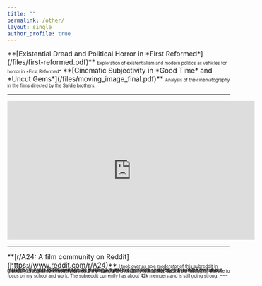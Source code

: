 ```yaml
---
title: ""
permalink: /other/
layout: single
author_profile: true
---
```

<span style="font-size:1.1em;">
    **[Existential Dread and Political Horror in *First Reformed*](/files/first-reformed.pdf)**  
</span>
<span style="font-size:0.7em;">
    Exploration of existentialism and modern politics as vehicles for horror in *First Reformed*.
</span>

<span style="font-size:1.1em;">
    **[Cinematic Subjectivity in *Good Time* and *Uncut Gems*](/files/moving_image_final.pdf)**  
</span>
<span style="font-size:0.7em;">
    Analysis of the cinematography in the films directed by the Safdie brothers.
</span>

---

<iframe
    width="560"
    height="315"
    src="https://www.youtube.com/embed/DTjRpmZm9ms"
    title="YouTube video player"
    frameborder="0"
    allow="accelerometer; autoplay; clipboard-write; encrypted-media; gyroscope; picture-in-picture"
    allowfullscreen>
</iframe>

---
<span style="font-size:1.1em;">
    **[r/A24: A film community on Reddit](https://www.reddit.com/r/A24)**  
</span>
<span style="font-size:0.7em;line-height:0.1em;">
    I took over as sole moderator of this subreddit in March 2019. It was abandoned and sat at around 1k inactive members.
    Over the course of the next year, I grew the subreddit to 30k members by creating original designs, starting a weekly discussion thread,
    and marketing the subreddit heavily across the site and other social media platforms.
</span>

<span style="font-size:0.7em;line-height:0.1em;">
    During that time I also gradually brought more moderators onto the team, and eventually took a step back from managing the site to focus on my school and work. The subreddit currently has about 42k members and is still going strong.
</span>
---